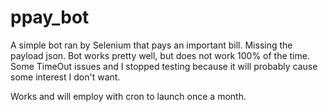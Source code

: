 # ppay_bot

A simple bot ran by Selenium that pays an important bill. Missing the payload json. Bot works pretty well, but does not work 100% of the time. Some TimeOut issues and I stopped testing because it will probably cause some interest I don't want. 

Works and will employ with cron to launch once a month.
